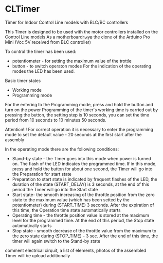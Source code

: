# CLTimer
Timer for Indoor Control Line models with BLC/BC controllers

This Timer is designed to be used with the motor controllers installed on the Control Line models
As a motherboardгыув the clone of the Arduino Pro Mini (Vcc 5V received from BLC controller)

To control the timer has been used:
- potentiometer - for setting the maximum value of the trottle
- button - to switch operaton modes
For the indication of the operating modes the LED has been used.

Basic timer states
- Working mode
- Programming mode

For the entering to the Programming mode, press and hold the button and turn on the power
Programming of the timer's working time is carried out by pressing the button, the setting step is 10 seconds, you can set the time period from 10 seconds to 10 minutes 50 seconds.

Attention!!! For correct operation it is necessary to enter the programming mode to set the default value - 20 seconds at the first start after the assembly 

In the operating mode there are the following conditions:
- Stand-by state - the Timer goes into this mode when power is turned on. The flash of the LED indicates the programmed time. If in this mode, press and hold the button for about one second, the Timer will go into the Preparation for start state
- Preparation to start state is indicated by frequent flashes of the LED, the duration of the state (START_DELAY) is 3 seconds, at the end of this period the Timer will go into the Start state
- Start state- the smooth increasing of the throttle position from the zero state to the maximum value (which has been setted by the potentiometer) during (START_TIME) 3 seconds. After the expiration of this time, the Operation time state automatically starts
- Operating time - the throttle position value is stored at the maximum level for the programmed time. At the end of this period, the Stop state automatically starts
- Stop state - smooth decrease of the throttle value from the maximum to the zero state during (STOP_TIME) - 3 sec. After the end of this time, the timer will again switch to the Stand-by state

comment
electrical cirquit, a list of elements, photos of the assembled Timer will be upload additionally
